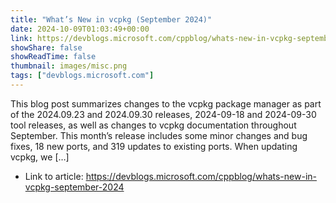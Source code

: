 ```yaml
---
title: "What’s New in vcpkg (September 2024)"
date: 2024-10-09T01:03:49+00:00
link: https://devblogs.microsoft.com/cppblog/whats-new-in-vcpkg-september-2024
showShare: false
showReadTime: false
thumbnail: images/misc.png
tags: ["devblogs.microsoft.com"]
---
```

This blog post summarizes changes to the vcpkg package manager as part of the 2024.09.23 and 2024.09.30 releases, 2024-09-18 and 2024-09-30 tool releases, as well as changes to vcpkg documentation throughout September. This month’s release includes some minor changes and bug fixes, 18 new ports, and 319 updates to existing ports. When updating vcpkg, we […]

- Link to article: https://devblogs.microsoft.com/cppblog/whats-new-in-vcpkg-september-2024